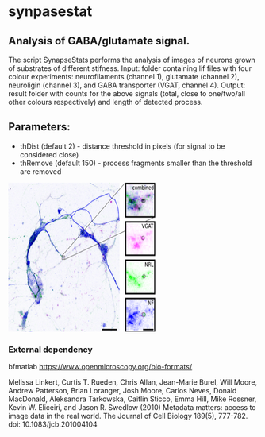 # synpasestat

## Analysis of GABA/glutamate signal.

The script SynapseStats performs the analysis of images of neurons grown of substrates of different stifness.
Input: folder containing lif files with four colour experiments: neurofilaments (channel 1), glutamate (channel 2), neuroligin (channel 3), and GABA transporter (VGAT, channel 4).
Output: result folder with counts for the above signals (total, close to one/two/all other colours respectively) and length of detected process.

 ## Parameters:
- thDist    (default 2)       - distance threshold in pixels (for signal to be considered close)
- thRemove  (default 150)     - process fragments smaller than the threshold are removed
  
<img src=src/Synapse.png width="300" height="300">

### External dependency
bfmatlab
https://www.openmicroscopy.org/bio-formats/

Melissa Linkert, Curtis T. Rueden, Chris Allan, Jean-Marie Burel, Will Moore, Andrew Patterson, Brian Loranger, Josh Moore, Carlos Neves, Donald MacDonald, Aleksandra Tarkowska, Caitlin Sticco, Emma Hill, Mike Rossner, Kevin W. Eliceiri, and Jason R. Swedlow (2010) Metadata matters: access to image data in the real world. The Journal of Cell Biology 189(5), 777-782. doi: 10.1083/jcb.201004104



